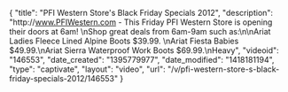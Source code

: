 {
    "title": "PFI Western Store's Black Friday Specials 2012",
    "description": "http:\/\/www.PFIWestern.com - This Friday PFI Western Store is opening their doors at 6am!  \nShop great deals from 6am-9am such as:\n\nAriat Ladies Fleece Lined Alpine Boots $39.99. \nAriat Fiesta Babies $49.99.\nAriat Sierra Waterproof Work Boots $69.99.\nHeavy",
    "videoid": "146553",
    "date_created": "1395779977",
    "date_modified": "1418181194",
    "type": "captivate",
    "layout": "video",
    "url": "\/v\/pfi-western-store-s-black-friday-specials-2012\/146553"
}